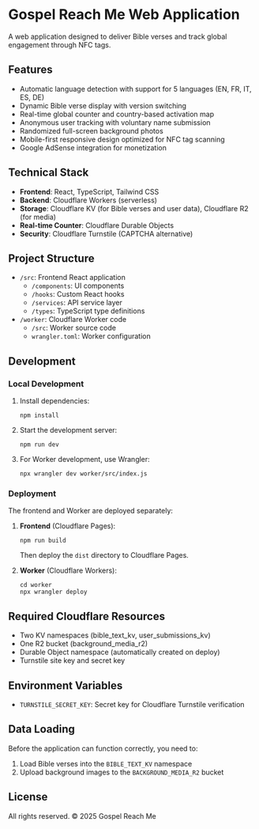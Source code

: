 # Gospel Reach Me Web Application

A web application designed to deliver Bible verses and track global engagement through NFC tags.

## Features

- Automatic language detection with support for 5 languages (EN, FR, IT, ES, DE)
- Dynamic Bible verse display with version switching
- Real-time global counter and country-based activation map
- Anonymous user tracking with voluntary name submission
- Randomized full-screen background photos
- Mobile-first responsive design optimized for NFC tag scanning
- Google AdSense integration for monetization

## Technical Stack

- **Frontend**: React, TypeScript, Tailwind CSS
- **Backend**: Cloudflare Workers (serverless)
- **Storage**: Cloudflare KV (for Bible verses and user data), Cloudflare R2 (for media)
- **Real-time Counter**: Cloudflare Durable Objects
- **Security**: Cloudflare Turnstile (CAPTCHA alternative)

## Project Structure

- `/src`: Frontend React application
  - `/components`: UI components
  - `/hooks`: Custom React hooks
  - `/services`: API service layer
  - `/types`: TypeScript type definitions
- `/worker`: Cloudflare Worker code
  - `/src`: Worker source code
  - `wrangler.toml`: Worker configuration

## Development

### Local Development

1. Install dependencies:
   ```
   npm install
   ```

2. Start the development server:
   ```
   npm run dev
   ```

3. For Worker development, use Wrangler:
   ```
   npx wrangler dev worker/src/index.js
   ```

### Deployment

The frontend and Worker are deployed separately:

1. **Frontend** (Cloudflare Pages):
   ```
   npm run build
   ```
   Then deploy the `dist` directory to Cloudflare Pages.

2. **Worker** (Cloudflare Workers):
   ```
   cd worker
   npx wrangler deploy
   ```

## Required Cloudflare Resources

- Two KV namespaces (bible_text_kv, user_submissions_kv)
- One R2 bucket (background_media_r2)
- Durable Object namespace (automatically created on deploy)
- Turnstile site key and secret key

## Environment Variables

- `TURNSTILE_SECRET_KEY`: Secret key for Cloudflare Turnstile verification

## Data Loading

Before the application can function correctly, you need to:

1. Load Bible verses into the `BIBLE_TEXT_KV` namespace
2. Upload background images to the `BACKGROUND_MEDIA_R2` bucket

## License

All rights reserved. © 2025 Gospel Reach Me